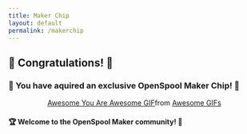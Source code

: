 ```yaml
---
title: Maker Chip
layout: default
permalink: /makerchip
---
```


## 🎉 Congratulations! 🎊 

### 🌟 You have aquired an exclusive OpenSpool Maker Chip! 🌟 

<div style="display: flex; justify-content: center; align-items: center;">
  <div class="tenor-gif-embed" data-postid="14441126" data-share-method="host" data-aspect-ratio="0.796875" data-width="300px"><a href="https://tenor.com/view/awesome-you-are-awesome-gif-14441126">Awesome You Are Awesome GIF</a>from <a href="https://tenor.com/search/awesome-gifs">Awesome GIFs</a></div>
</div>
<script type="text/javascript" async src="https://tenor.com/embed.js"></script>

#### 🏆 Welcome to the OpenSpool Maker community! 🚀